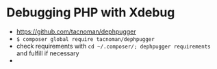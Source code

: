 # Debugging PHP with Xdebug #

- https://github.com/tacnoman/dephpugger
- `$ composer global require tacnoman/dephpugger`
- check requirements with `cd ~/.composer/; dephpugger requirements` and fulfill if necessary
- 
